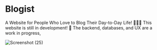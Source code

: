 # Blogist
A Website for People Who Love to Blog Their Day-to-Day Life! 🚀📖✨
This website is still in development! 🚧 The backend, databases, and UX are a work in progress, 

![Screenshot (25)](https://github.com/user-attachments/assets/64042da9-5e11-4f3a-8721-ccb719824066)
